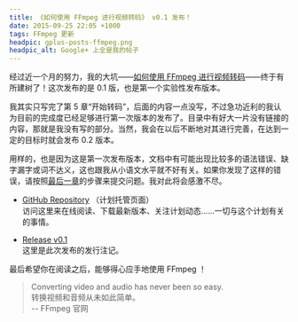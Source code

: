 ```yaml
---
title: 《如何使用 FFmpeg 进行视频转码》 v0.1 发布！
date: 2015-09-25 22:05 +1000
tags: FFmpeg 更新
headpic: gplus-posts-ffmpeg.png
headpic_alt: Google+ 上全是我的帖子
---
```


经过近一个月的努力，我的大坑——[如何使用 FFmpeg 进行视频转码][gh repo]——终于有所建树了！这次发布的是 0.1 版，也是第一个实验性发布版本。

<!--more-->

我其实只写完了第 5 章“开始转码”，后面的内容一点没写，不过急功近利的我认为目前的完成度已经足够进行第一次版本的发布了。目录中有好大一片没有链接的内容，那就是我没有写的部分。当然，我会在以后不断地对其进行完善，在达到一定的目标时就会发布 0.2 版本。

用样的，也是因为这是第一次发布版本，文档中有可能出现比较多的语法错误、缺字漏字或词不达义，这也跟我从小语文水平就不好有关。如果你发现了这样的错误，请按照[最后一章][last chapter]的步骤来提交问题。我对此将会感激不尽。

-	[GitHub Repository][gh repo] （计划托管页面）  
	访问这里来在线阅读、下载最新版本、关注计划动态……一切与这个计划有关的事情。

-	[Release v0.1][release]  
	这里是此次发布的发行注记。

最后希望你在阅读之后，能够得心应手地使用 FFmpeg ！

>	Converting video and audio has never been so easy.  
>	转换视频和音频从未如此简单。  
>	-- FFmpeg 官网

[gh repo]: https://github.com/FiveYellowMice/how-to-convert-videos-with-ffmpeg-zh
[last chapter]: https://github.com/FiveYellowMice/how-to-convert-videos-with-ffmpeg-zh/blob/master/10-write-in-end.md
[release]: https://github.com/FiveYellowMice/how-to-convert-videos-with-ffmpeg-zh/releases/tag/v0.1
